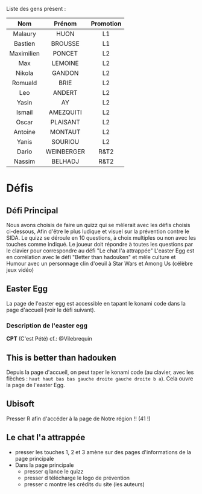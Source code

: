 Liste des gens présent : 

| Nom         | Prénom     | Promotion |
|:-------------:|:------------:|:----:|
| Malaury     |  HUON      | L1 |
| Bastien     |  BROUSSE   | L1 |
| Maximilien  |  PONCET    | L2 |
| Max         |  LEMOINE   | L2 |
| Nikola      |  GANDON    | L2 |
| Romuald     |  BRIE      | L2 |
| Leo         |  ANDERT    | L2 |
| Yasin       |  AY        | L2 |
| Ismail      |  AMEZQUITI | L2 |
| Oscar       |  PLAISANT  | L2 |
| Antoine     |  MONTAUT   | L2 |
| Yanis       |  SOURIOU   | L2 |
| Dario       |  WEINBERGER| R&T2 |
| Nassim      |  BELHADJ   | R&T2 |

# Défis

## Défi Principal

Nous avons choisis de faire un quizz qui se mêlerait avec les défis choisis ci-dessous,
Afin d'être le plus ludique et visuel sur la prévention contre le SIDA.
Le quizz se déroule en 10 questions, à choix multiples ou non avec les touches comme indiqué.
Le joueur doit répondre à toutes les questions par le clavier pour correspondre au défi "Le chat l'a attrappée"
L'easter Egg est en corrélation avec le défi "Better than hadouken" et mêle culture et Humour avec un personnage clin d'oeuil à Star Wars et Among Us (célèbre jeux vidéo)


## Easter Egg

La page de l'easter egg est accessible en tapant le konami code dans la page d'accueil (voir le défi suivant).

### Description de l'easter egg

**CPT** (C'est Pété) cf.: @Vilebrequin


## This is better than hadouken

Depuis la page d'accueil, on peut taper le konami code (au clavier, avec les flèches : `haut haut bas bas gauche droite gauche droite b a`).
Cela ouvre la page de l'easter Egg.


## Ubisoft

Presser R afin d'accéder à la page de Notre région !! (41 !)

## Le chat l'a attrappée

 - presser les touches 1, 2 et 3 amène sur des pages d'informations de la page principale
 - Dans la page principale 
     - presser q lance le quizz
     - presser d télécharge le logo de prévention
     - presser c montre les crédits du site (les auteurs)


